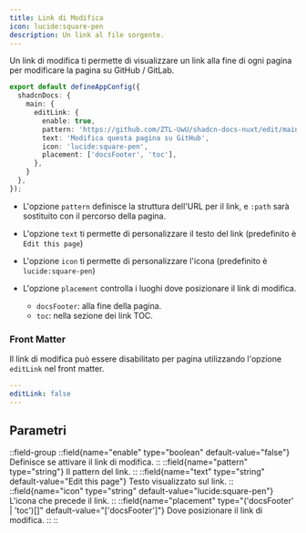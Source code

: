 ```yaml
---
title: Link di Modifica
icon: lucide:square-pen
description: Un link al file sorgente.
---
```


Un link di modifica ti permette di visualizzare un link alla fine di ogni pagina per modificare la pagina su GitHub / GitLab.

```ts [app.config.ts]
export default defineAppConfig({
  shadcnDocs: {
    main: {
      editLink: {
        enable: true,
        pattern: 'https://github.com/ZTL-UwU/shadcn-docs-nuxt/edit/main/content/:path',
        text: 'Modifica questa pagina su GitHub',
        icon: 'lucide:square-pen',
        placement: ['docsFooter', 'toc'],
      },
    }
  },
});
```

- L'opzione `pattern` definisce la struttura dell'URL per il link, e `:path` sarà sostituito con il percorso della pagina.

- L'opzione `text` ti permette di personalizzare il testo del link (predefinito è `Edit this page`)

- L'opzione `icon` ti permette di personalizzare l'icona (predefinito è `lucide:square-pen`)

- L'opzione `placement` controlla i luoghi dove posizionare il link di modifica.
  - `docsFooter`: alla fine della pagina.
  - `toc`: nella sezione dei link TOC.

### Front Matter

Il link di modifica può essere disabilitato per pagina utilizzando l'opzione `editLink` nel front matter.

```yaml
---
editLink: false
---
```

## Parametri

::field-group
  ::field{name="enable" type="boolean" default-value="false"}
  Definisce se attivare il link di modifica.
  ::
  ::field{name="pattern" type="string"}
  Il pattern del link.
  ::
  ::field{name="text" type="string" default-value="Edit this page"}
  Testo visualizzato sul link.
  ::
  ::field{name="icon" type="string" default-value="lucide:square-pen"}
  L'icona che precede il link.
  ::
  ::field{name="placement" type="('docsFooter' | 'toc')[]" default-value="['docsFooter']"}
  Dove posizionare il link di modifica.
  ::
::

